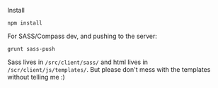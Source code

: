 Install

	npm install


For SASS/Compass dev, and pushing to the server:

	grunt sass-push


Sass lives in `/src/client/sass/` and html lives in `/scr/client/js/templates/`. But please don't mess with the templates without telling me :)